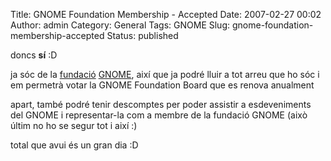 Title: GNOME Foundation Membership - Accepted
Date: 2007-02-27 00:02
Author: admin
Category: General
Tags: GNOME
Slug: gnome-foundation-membership-accepted
Status: published

doncs **sí** :D

ja sóc de la <a href="http://foundation.gnome.org" target="_blank" rel="noopener">fundació</a> <a href="http://www.gnome.org" target="_blank" rel="noopener">GNOME</a>, així que ja podré lluir a tot arreu que ho sóc i em permetrà votar la GNOME Foundation Board que es renova anualment

apart, també podré tenir descomptes per poder assistir a esdeveniments del GNOME i representar-la com a membre de la fundació GNOME (això últim no ho se segur tot i així :)

total que avui és un gran dia :D
